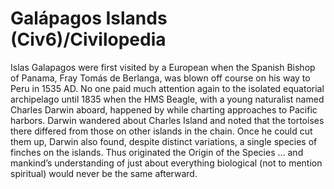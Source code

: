 # Galápagos Islands (Civ6)/Civilopedia

Islas Galapagos were first visited by a European when the Spanish Bishop of Panama, Fray Tomás de Berlanga, was blown off course on his way to Peru in 1535 AD. No one paid much attention again to the isolated equatorial archipelago until 1835 when the HMS Beagle, with a young naturalist named Charles Darwin aboard, happened by while charting approaches to Pacific harbors. Darwin wandered about Charles Island and noted that the tortoises there differed from those on other islands in the chain. Once he could cut them up, Darwin also found, despite distinct variations, a single species of finches on the islands. Thus originated the Origin of the Species … and mankind’s understanding of just about everything biological (not to mention spiritual) would never be the same afterward.